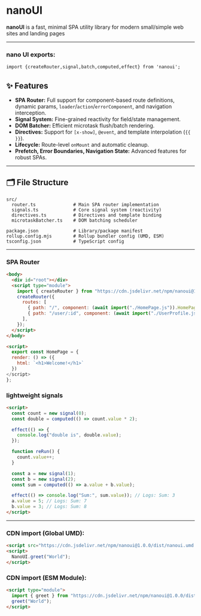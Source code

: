 # nanoUI

**nanoUI** is a fast, minimal SPA utility library for modern small/simple web sites and landing pages

---

### **nano UI exports:**

```html
import {createRouter,signal,batch,computed,effect} from 'nanoui';
```

## ✨ Features

- **SPA Router:**
  Full support for component-based route definitions, dynamic params, `loader`/`action`/`errorComponent`, and navigation interception.
- **Signal System:**
  Fine-grained reactivity for field/state management.
- **DOM Batcher:**
  Efficient microtask flush/batch rendering.
- **Directives:**
  Support for `[x-show]`, `@event`, and template interpolation (`{{ }}`).
- **Lifecycle:**
  Route-level `onMount` and automatic cleanup.
- **Prefetch, Error Boundaries, Navigation State:**
  Advanced features for robust SPAs.

---

## 🗂️ File Structure

```
src/
  router.ts              # Main SPA router implementation
  signals.ts             # Core signal system (reactivity)
  directives.ts          # Directives and template binding
  microtaskBatcher.ts    # DOM batching scheduler

package.json             # Library/package manifest
rollup.config.mjs        # Rollup bundler config (UMD, ESM)
tsconfig.json            # TypeScript config
```

---

### **SPA Router**

```html
<body>
  <div id="root"></div>
  <script type="module">
    import { createRouter } from "https://cdn.jsdelivr.net/npm/nanoui@1.0.0/dist/nanoui.esm.js";
    createRouter({
      routes: [
        { path: "/", component: (await import("./HomePage.js")).HomePage },
        { path: "/user/:id", component: (await import("./UserProfile.js")).UserProfile },
      ],
    });
  </script>
</body>

<script>
  export const HomePage = {
  render: () => ({
    html: `<h1>Welcome!</h1>`
  })
</script>
};
```

### **lightweight signals**

```html
<script>
  const count = new signal(0);
  const double = computed(() => count.value * 2);

  effect(() => {
    console.log("double is", double.value);
  });

  function reRun() {
    count.value++;
  }

  const a = new signal(1);
  const b = new signal(2);
  const sum = computed(() => a.value + b.value);

  effect(() => console.log("Sum:", sum.value)); // Logs: Sum: 3
  a.value = 5; // Logs: Sum: 7
  b.value = 3; // Logs: Sum: 8
</script>
```

---

### **CDN import (Global UMD):**

```html
<script src="https://cdn.jsdelivr.net/npm/nanoui@1.0.0/dist/nanoui.umd.min.js"></script>
<script>
  NanoUI.greet("World");
</script>
```

### **CDN import (ESM Module):**

```html
<script type="module">
  import { greet } from "https://cdn.jsdelivr.net/npm/nanoui@1.0.0/dist/nanoui.esm.js";
  greet("World");
</script>
```
